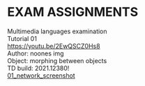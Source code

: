 # EXAM ASSIGNMENTS
Multimedia languages examination <br>
Tutorial 01 <br>
https://youtu.be/2EwQSCZ0Hs8 <br>
Author: noones img <br>
Object: morphing between objects <br>
TD build: 2021.12380!<br>
[01_network_screenshot](https://user-images.githubusercontent.com/77727174/117532974-577dc380-afea-11eb-96a9-44948313de1d.png)
